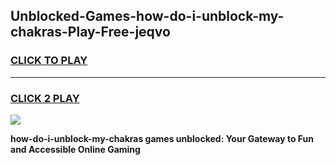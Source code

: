 
## Unblocked-Games-how-do-i-unblock-my-chakras-Play-Free-jeqvo
<h3>
<a href="https://premium76.site?title=how-do-i-unblock-my-chakras&ref=18A1">CLICK TO PLAY</a></h3>
<hr>

<h3>
<a href="https://premium76.site?title=how-do-i-unblock-my-chakras&ref=18A1">CLICK 2 PLAY</a>
  
</h3>

<a href="https://premium76.site?title=how-do-i-unblock-my-chakras&ref=18A1"><img src="https://clearcache.store/games.png"></a>


**how-do-i-unblock-my-chakras games unblocked: Your Gateway to Fun and Accessible Online Gaming**
